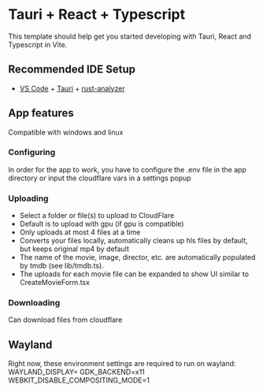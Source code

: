 # Tauri + React + Typescript

This template should help get you started developing with Tauri, React and Typescript in Vite.

## Recommended IDE Setup

- [VS Code](https://code.visualstudio.com/) + [Tauri](https://marketplace.visualstudio.com/items?itemName=tauri-apps.tauri-vscode) + [rust-analyzer](https://marketplace.visualstudio.com/items?itemName=rust-lang.rust-analyzer)


## App features
Compatible with windows and linux

### Configuring
In order for the app to work, you have to configure the .env file in the app directory or input the cloudflare vars in a settings popup

### Uploading
* Select a folder or file(s) to upload to CloudFlare
* Default is to upload with gpu (if gpu is compatible)
* Only uploads at most 4 files at a time
* Converts your files locally, automatically cleans up hls files by default, but keeps original mp4 by default
* The name of the movie, image, director, etc. are automatically populated by tmdb (see lib/tmdb.ts).
* The uploads for each movie file can be expanded to show UI similar to CreateMovieForm.tsx

### Downloading
Can download files from cloudflare

## Wayland
Right now, these environment settings are required to run on wayland: WAYLAND_DISPLAY= GDK_BACKEND=x11 WEBKIT_DISABLE_COMPOSITING_MODE=1